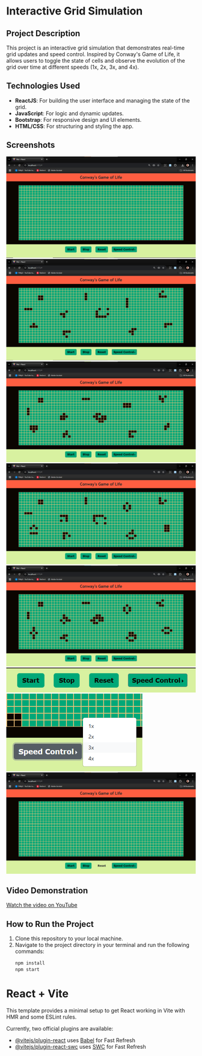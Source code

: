 # Interactive Grid Simulation

## Project Description
This project is an interactive grid simulation that demonstrates real-time grid updates and speed control. Inspired by Conway's Game of Life, it allows users to toggle the state of cells and observe the evolution of the grid over time at different speeds (1x, 2x, 3x, and 4x).

## Technologies Used
- **ReactJS**: For building the user interface and managing the state of the grid.
- **JavaScript**: For logic and dynamic updates.
- **Bootstrap**: For responsive design and UI elements.
- **HTML/CSS**: For structuring and styling the app.

## Screenshots
![Screenshot 1](src/assets/initial-grid-state.png)
![Screenshot 2](src/assets/running-state-1.png)
![Screenshot 3](src/assets/running-state-2.png)
![Screenshot 4](src/assets/running-state-3.png)
![Screenshot 5](src/assets/running-state-4.png)
![Screenshot 6](src/assets/control-panel.png)
![Screenshot 7](src/assets/speed-control.png)
![Screenshot 8](src/assets/use-of-reset.png)

## Video Demonstration
[Watch the video on YouTube](https://www.youtube.com/watch?v=2OZWzTtCj6c)


## How to Run the Project
1. Clone this repository to your local machine.
2. Navigate to the project directory in your terminal and run the following commands:
   ```bash
   npm install
   npm start

# React + Vite

This template provides a minimal setup to get React working in Vite with HMR and some ESLint rules.

Currently, two official plugins are available:

- [@vitejs/plugin-react](https://github.com/vitejs/vite-plugin-react/blob/main/packages/plugin-react/README.md) uses [Babel](https://babeljs.io/) for Fast Refresh
- [@vitejs/plugin-react-swc](https://github.com/vitejs/vite-plugin-react-swc) uses [SWC](https://swc.rs/) for Fast Refresh
